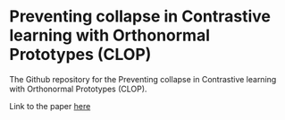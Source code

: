 # Preventing collapse in Contrastive learning with Orthonormal Prototypes (CLOP)

The Github repository for the Preventing collapse in Contrastive learning with Orthonormal Prototypes (CLOP).

Link to the paper [here](https://arxiv.org/pdf/2403.18699) 

